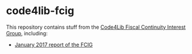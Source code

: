 # code4lib-fcig
This repository contains stuff from the [Code4Lib Fiscal Continuity Interest Group](https://wiki.code4lib.org/Fiscal_Continuity), including:

  * [January 2017 report of the FCIG](Report_of_the_Code4Lib_Fiscal_Continuity_Interest_Group.md)
